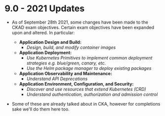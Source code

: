 # 9.0 - 2021 Updates

- As of September 28th 2021, some changes have been made to the CKAD exam objectives. Certain exam objectives have been expanded upon and altered. In particular:
  - **Application Design and Build:**
    - *Design, build, and modify container images*
  - **Application Deployment:**
    - *Use Kubernetes Primitives to implement common deployment strategies e.g. blue/green, canary, etc.*
    - *Use the Helm package manager to deploy existing packages*
  - **Application Observability and Maintenance:**
    - *Understand API Deprecations*
  - **Application Environment, Configuration, and Security:**
    - *Discover and use resources that extend Kubernetes (CRD)*
    - *Understand authentication, authorization and admission control*

- Some of these are already talked about in CKA, however for completions sake we'll do them here too.
